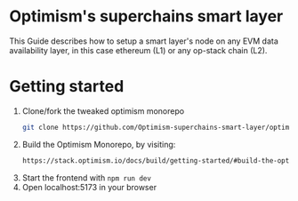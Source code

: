 # Optimism's superchains smart layer
This Guide describes how to setup a smart layer's node on any EVM data availability layer, in this case ethereum (L1) or any op-stack chain (L2). 

# Getting started 


1. Clone/fork the tweaked optimism monorepo 
   ```sh
   git clone https://github.com/Optimism-superchains-smart-layer/optimism.git
   ```
2. Build the Optimism Monorepo, by visiting:
   ```sh
   https://stack.optimism.io/docs/build/getting-started/#build-the-optimism-monorepo
   ```
3. Start the frontend with `npm run dev`
4. Open localhost:5173 in your browser
